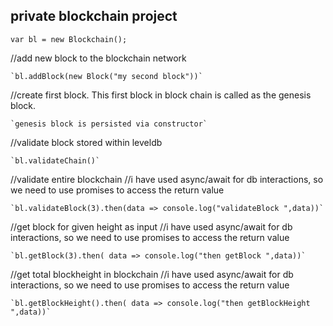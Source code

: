 ## private blockchain project


`var bl = new Blockchain();`


//add new block to the blockchain network

    `bl.addBlock(new Block("my second block"))`

//create first block. This first block in block chain is called as the genesis block.

    `genesis block is persisted via constructor`

//validate block stored within leveldb

    `bl.validateChain()`

//validate entire blockchain
//i have used async/await for db interactions, so we need to use promises to access the return value

    `bl.validateBlock(3).then(data => console.log("validateBlock ",data))`

//get block for given height as input
//i have used async/await for db interactions, so we need to use promises to access the return value

    `bl.getBlock(3).then( data => console.log("then getBlock ",data))`

//get total blockheight in blockchain
//i have used async/await for db interactions, so we need to use promises to access the return value

    `bl.getBlockHeight().then( data => console.log("then getBlockHeight ",data))`



